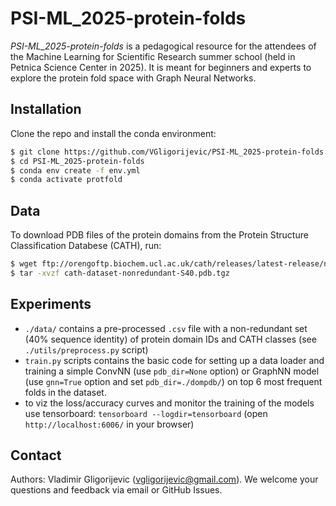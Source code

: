 # PSI-ML_2025-protein-folds

*PSI-ML_2025-protein-folds* is a pedagogical resource for the attendees of the Machine Learning for Scientific Research summer school (held in Petnica Science Center in 2025). It is meant for beginners and experts to explore the protein fold space with Graph Neural Networks.

## Installation

Clone the repo and install the conda environment:

```bash
$ git clone https://github.com/VGligorijevic/PSI-ML_2025-protein-folds.git
$ cd PSI-ML_2025-protein-folds
$ conda env create -f env.yml
$ conda activate protfold
```

## Data
To download PDB files of the protein domains from the Protein Structure Classification Databese (CATH), run:

```bash
$ wget ftp://orengoftp.biochem.ucl.ac.uk/cath/releases/latest-release/non-redundant-data-sets/cath-dataset-nonredundant-S40.pdb.tgz
$ tar -xvzf cath-dataset-nonredundant-S40.pdb.tgz 
```

## Experiments
- `./data/` contains a pre-processed `.csv` file with a non-redundant set (40% sequence identity) of protein domain IDs and CATH classes (see `./utils/preprocess.py` script)
- `train.py` scripts contains the basic code for setting up a data loader and training a simple ConvNN (use `pdb_dir=None` option) or GraphNN model (use `gnn=True` option and set `pdb_dir=./dompdb/`) on top 6 most frequent folds in the dataset. 
-  to viz the loss/accuracy curves and monitor the training of the models use tensorboard: `tensorboard --logdir=tensorboard` (open `http://localhost:6006/` in your browser)  

## Contact
Authors: Vladimir Gligorijevic (vgligorijevic@gmail.com).
We welcome your questions and feedback via email or GitHub Issues.